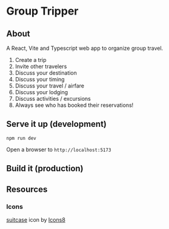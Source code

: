 # Group Tripper

## About

A React, Vite and Typescript web app to organize group travel.

1. Create a trip
1. Invite other travelers
1. Discuss your destination
1. Discuss your timing
1. Discuss your travel / airfare
1. Discuss your lodging
1. Discuss activities / excursions
1. Always see who has booked their reservations!

## Serve it up (development)

```
npm run dev
```

Open a browser to `http://localhost:5173`

## Build it (production)

## Resources

### Icons

<a target="_blank" href="https://icons8.com/icon/pUC2WT7mN6xW/suitcase">suitcase</a> icon by <a target="_blank" href="https://icons8.com">Icons8</a>
